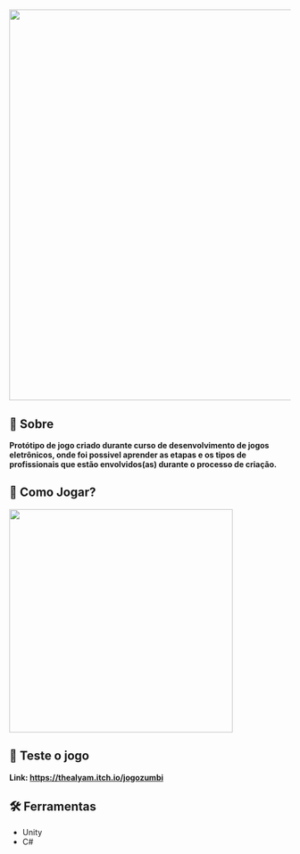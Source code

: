 <h1 align="center"">
  <img src="https://media.giphy.com/media/psWP3hTFGvOFYrBT0D/giphy.gif" width="700"/>
</h1>

## 🚨 Sobre
**Protótipo de jogo criado durante curso de desenvolvimento de jogos eletrônicos, onde foi possivel aprender as etapas e os tipos de profissionais que estão envolvidos(as) durante o processo de criação.**

## 🤔 Como Jogar?
<img src="https://user-images.githubusercontent.com/84540551/141661313-a81bb95b-a5a0-47eb-baf5-158cb0c2b066.png" width="400">

## 👊 Teste o jogo
**Link: https://thealyam.itch.io/jogozumbi**

## 🛠️ Ferramentas
- Unity
- C#
